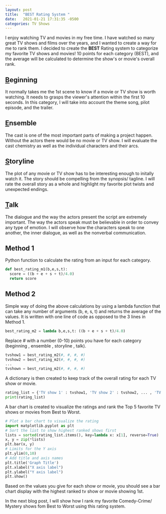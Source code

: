 ```yaml
---
layout: post
title:  "BEST Rating System "
date:   2021-01-21 17:31:35 -0500
categories: TV Shows
---
```

I enjoy watching TV and movies in my free time. I have watched so many great TV shows and films over the years, and I wanted to create a way for me to rank them. I decided to create the **BEST** Rating system to categorize my favorite TV shows and movies! 10 points for each category (BEST), and the average will be calculated to determine the show's or movie's overall rank.
## <ins>**B**</ins>eginning
It normally takes me the 1st scene to know if a movie or TV show is worth watching. It needs to grasps the viewer's attention within the first 10 seconds. In this category, I will take into account the theme song, pilot episode, and the trailer.
## <ins>**E**</ins>nsemble
The cast is one of the most important parts of making a project happen. Without the actors there would be no movie or TV show. I will evaluate the cast chemistry as well as the individual characters and their arcs.
## <ins>**S**</ins>toryline
The plot of any movie or TV show has to be interesting enough to initally watch it. The story should be compelling from the synopsis/ tagline. I will rate the overall story as a whole and highlight my favorite plot twists and unexpected endings. 
## <ins>**T**</ins>alk
The dialogue and the way the actors present the script are extremely important. The way the actors speak must be believable in order to convey any type of emotion. I will observe how the characters speak to one another, the inner dialogue, as well as the nonverbal communication.
## Method 1
Python function to calculate the rating from an input for each category. 
``` python
def best_rating_m1(b,e,s,t):
  score = ((b + e + s + t)/4.0)
  return score
```
## Method 2
Simple way of doing the above calculations by using a lambda function that can take any number of arguments (b, e, s, t) and returns the average of the values. It is written with one line of code as opposed to the 3 lines in Method 1.

``` python
best_rating_m2 = lambda b,e,s,t: ((b + e + s + t)/4.0)
```
Replace # with a number (0-10) points you have for each category (beginning , ensemble , storyline , talk).
``` python
tvshow1 = best_rating_m2(#, #, #, #)
tvshow2 = best_rating_m2(#, #, #, #)
...
tvshown = best_rating_m2(#, #, #, #)
```

A dictionary is then created to keep track of the overall rating for each TV show or movie. 
``` python
rating_list = {'TV show 1' : tvshow1, 'TV show 2' : tvshow2, ... , 'TV show n' : tvshown}
print(rating_list)
```

A bar chart is created to visualize the ratings and rank the Top 5 favorite TV shows or movies from Best to Worst.
``` python
# Plot a bar chart to visualize the rating
import matplotlib.pyplot as plt
# Sort the list to show highest ranked shows first
lists = sorted(rating_list.items(), key=lambda x: x[1], reverse=True)
x, y = zip(*lists)
plt.bar(x, y)
# Limits for the Y axis
plt.ylim(0,10)
# Add title and axis names
plt.title('Graph Title')
plt.xlabel("X axis label")
plt.ylabel("Y axis label")
plt.show()
```
Based on the values you give for each show or movie, you should see a bar chart display with the highest ranked tv show or movie showing 1st.

In the next blog post, I will show how I rank my favorite Comedy-Crime/ Mystery shows fom Best to Worst using this rating system. 
